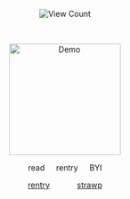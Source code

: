<p align="center">
  <img src="https://img.shields.io/badge/%E2%99%A1-21:55-%23EB253B?style=flat&labelColor=2C2C2C" alt="View Count">
</p>
⠀


<p align="center">
</a>
  <img src="https://cdn.discordapp.com/attachments/1062717625764950068/1433334773496938596/Untitled1625_20251030140029.png?ex=69045088&is=6902ff08&hm=248a845108a654709560dcb1fcbda1b447e5e3bf6e04217820782c840ad0f504&" alt="Demo" width="200">
</a>

<p align="center"> read⠀⠀rentry⠀⠀BYI
<p align="center">
  <a href="https://rentry.co/cipherites">rentry</a> ⠀⠀⠀⠀
  <a href="https://cipherites.straw.page/">strawp</a>
</p>
⠀
